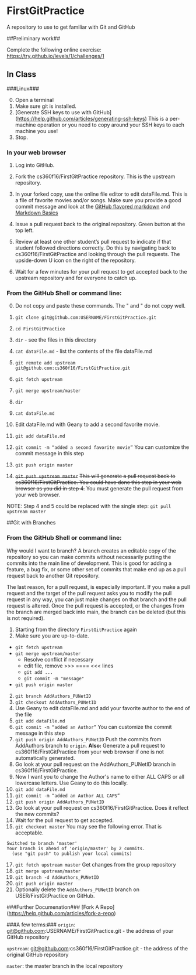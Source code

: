FirstGitPractice
================

A repository to use to get familiar with Git and GitHub


##Preliminary work##

Complete the following online exercise: https://try.github.io/levels/1/challenges/1

## In Class ##

###Linux###

  0. Open a terminal
  1. Make sure git is installed.
  2. [Generate SSH keys to use with GitHub] (https://help.github.com/articles/generating-ssh-keys) This is a per-machine operation or you need to copy around your SSH keys to each machine you use!
  3. Stop.


### In your web browser ###
1. Log into GitHub.

2. Fork the cs360f16/FirstGitPractice repository.  This is the upstream repository.

3. In your forked copy, use the online file editor to edit dataFile.md.
This is a file of favorite movies and/or songs.  Make sure you provide a good commit message and look at the [GitHub flavored markdown](https://help.github.com/articles/github-flavored-markdown) and [Markdown Basics](https://help.github.com/articles/markdown-basics)

4. Issue a pull request back to the original repository.  Green button at the top left.

5. Review at least one other student’s pull request to indicate if that student followed directions correctly.   Do this by navigating back to cs360f16/FirstGitPractice and looking through the pull requests.  The upside-down U icon on the right of the repository.

6. Wait for a few minutes for your pull request to get accepted back to the upstream repository and for everyone to catch up.

### From the GitHub Shell or command line: ###
0. Do not copy and paste these commands.  The " and " do not copy well.

1. `git clone git@github.com:USERNAME/FirstGitPractice.git`

2. `cd FirstGitPractice`
  2. `dir` - see the files in this directory
  2. `cat dataFile.md` -  list the contents of the file dataFile.md
 

3. `git remote add upstream git@github.com:cs360f16/FirstGitPractice.git`

4. `git fetch upstream`

5. `git merge upstream/master`
  5. `dir`
  5. `cat dataFile.md`

6. Edit dataFile.md with Geany to add a second favorite movie.

7. `git add dataFile.md`

8. `git commit -m “added a second favorite movie”`
You can customize the commit message in this step

9. `git push origin master`

10. ~~`git push upstream master`~~
~~This will generate a pull request back to cs360f16/FirstGitPractice.  You could have done this step in your web browser as you did in step 4.~~  You must generate the pull request from your web browser.

NOTE: Step 4 and 5 could be replaced with the single step:
`git pull upstream master`


##Git with Branches

### From the GitHub Shell or command line: ###
Why would I want to branch?  A branch creates an editable copy of the repository so you can make commits without necessarily putting the commits into the main line of development.  This is good for adding a feature, a bug fix, or some other set of commits that make end up as a pull request back to another Git repository.  

The last reason, for a pull request, is especially important.  If you make a pull request and the target of the pull request asks you to modify the pull request in any way, you can just make changes on that branch and the pull request is altered.  Once the pull request is accepted, or the changes from the branch are merged back into main, the branch can be deleted (but this is not required).

1. Starting from the directory `FirstGitPractice` again
2. Make sure you are up-to-date.
  * `git fetch upstream`
  * `git merge upstream/master`
    * Resolve conflict if necessary
    * edit file, remove >>> ==== <<< lines
    * `git add ...`
    * `git commit -m "message" `
  * `git push origin master`
2. `git branch AddAuthors_PUNetID`
3. `git checkout AddAuthors_PUNetID`
4. Use Geany to edit dataFile.md and add your favorite author to the end of the file
5. `git add dataFile.md`
8. `git commit -m “added an Author”`
You can customize the commit message in this step
9. `git push origin AddAuthors_PUNetID` Push the commits from AddAuthors branch to `origin`.  **Also:** Generate a pull request to cs360f16/FirstGitPractice from your web browser if one is not automatically generated.
10. Go look at your pull request on the AddAuthors_PUNetID branch in cs360f16/FirstGitPractice.
11. Now I want you to change the Author's name to either ALL CAPS or all lowercase letters.  Use Geany to do this locally.
12. `git add dataFile.md`
13. `git commit -m “added an Author ALL CAPS”`
14. `git push origin AddAuthors_PUNetID`
15. Go look at your pull request on cs360f16/FirstGitPractice.  Does it reflect the new commits?  
16. Wait for the pull request to get accepted.
16. `git checkout master`  You may see the following error. That is acceptable.
```
Switched to branch 'master'
Your branch is ahead of 'origin/master' by 2 commits.
  (use "git push" to publish your local commits)
```
17. `git fetch upstream master` Get changes from the group repository
18. `git merge upstream/master`
18. `git branch -d AddAuthors_PUNetID`
19. `git push origin master`
20. Optionally delete the `AddAuthors_PUNetID` branch on USER/FirstGitPractice on GitHub.


###Further Documenation###
[Fork A Repo] (https://help.github.com/articles/fork-a-repo)

###A few terms:###
`origin`: git@github.com:USERNAME/FirstGitPractice.git - the address of your GitHub repository

`upstream`: git@github.com:cs360f16/FirstGitPractice.git - the address of the original GitHub repository

`master`: the master branch in the local repository

